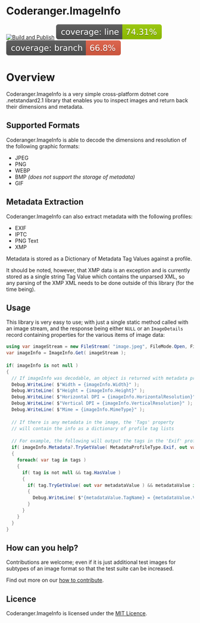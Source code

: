 ﻿# Coderanger.ImageInfo

[![Build and Publish](https://github.com/CodeRanger-com/Coderanger.ImageInfo/actions/workflows/build-publish.yml/badge.svg)](https://github.com/CodeRanger-com/Coderanger.ImageInfo/actions/workflows/build-publish.yml) [![Line Coverage Status](./coverage-badge-line.svg)](https://github.com/danpetitt/open-cover-badge-generator-action/) [![Branch Coverage Status](./coverage-badge-branch.svg)](https://github.com/danpetitt/open-cover-badge-generator-action/)

# Overview

Coderanger.ImageInfo is a very simple cross-platform dotnet core .netstandard2.1 library that enables you to inspect images and return back their dimensions and metadata.


##  Supported Formats

Coderanger.ImageInfo is able to decode the dimensions and resolution of the following graphic formats:

* JPEG
* PNG
* WEBP
* BMP _(does not support the storage of metadata)_
* GIF

## Metadata Extraction

Coderanger.ImageInfo can also extract metadata with the following profiles:

* EXIF
* IPTC
* PNG Text
* XMP

Metadata is stored as a Dictionary of Metadata Tag Values against a profile.

It should be noted, however, that XMP data is an exception and is currently stored as a single string Tag Value which contains the unparsed XML, so any parsing of the XMP XML needs to be done outside of this library (for the time being).

## Usage

This library is very easy to use; with just a single static method called with an image stream, and the response being either `NULL` or an `ImageDetails` record containing properties for the various items of image data:

```cs
using var imageStream = new FileStream( "image.jpeg", FileMode.Open, FileAccess.Read );
var imageInfo = ImageInfo.Get( imageStream );

if( imageInfo is not null )
{
  // If imageInfo was decodable, an object is returned with metadata properties
  Debug.WriteLine( $"Width = {imageInfo.Width}" );
  Debug.WriteLine( $"Height = {imageInfo.Height}" );
  Debug.WriteLine( $"Horizontal DPI = {imageInfo.HorizontalResolution}" );
  Debug.WriteLine( $"Vertical DPI = {imageInfo.VerticalResolution}" );
  Debug.WriteLine( $"Mime = {imageInfo.MimeType}" );

  // If there is any metadata in the image, the 'Tags' property
  // will contain the info as a dictionary of profile tag lists

  // For example, the following will output the tags in the 'Exif' profile
  if( imageInfo.Metadata?.TryGetValue( MetadataProfileType.Exif, out var tags ) ?? false && tags is not null )
  {
    foreach( var tag in tags )
    {
      if( tag is not null && tag.HasValue )
      {
        if( tag.TryGetValue( out var metadataValue ) && metadataValue is not null )
        {
          Debug.WriteLine( $"{metadataValue.TagName} = {metadataValue.Value}" );
        }
      }
    }
  }
}
```

## How can you help?

Contributions are welcome; even if it is just additional test images for subtypes of an image format so that the test suite can be increased.

Find out more on our [how to contribute](CONTRIBUTIONS.md).

## Licence

Coderanger.ImageInfo is licensed under the [MIT Licence](LICENCE.TXT).
